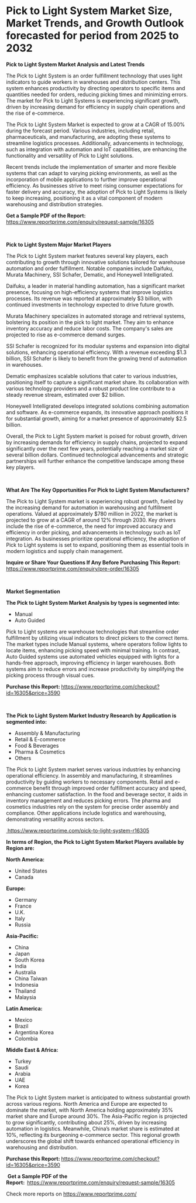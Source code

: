 <p><h1>Pick to Light System Market Size, Market Trends, and Growth Outlook forecasted for period from 2025 to 2032</h1></p><p><strong>Pick to Light System Market Analysis and Latest Trends</strong></p>
<p><p>The Pick to Light System is an order fulfillment technology that uses light indicators to guide workers in warehouses and distribution centers. This system enhances productivity by directing operators to specific items and quantities needed for orders, reducing picking times and minimizing errors. The market for Pick to Light Systems is experiencing significant growth, driven by increasing demand for efficiency in supply chain operations and the rise of e-commerce.</p><p>The Pick to Light System Market is expected to grow at a CAGR of 15.00% during the forecast period. Various industries, including retail, pharmaceuticals, and manufacturing, are adopting these systems to streamline logistics processes. Additionally, advancements in technology, such as integration with automation and IoT capabilities, are enhancing the functionality and versatility of Pick to Light solutions.</p><p>Recent trends include the implementation of smarter and more flexible systems that can adapt to varying picking environments, as well as the incorporation of mobile applications to further improve operational efficiency. As businesses strive to meet rising consumer expectations for faster delivery and accuracy, the adoption of Pick to Light Systems is likely to keep increasing, positioning it as a vital component of modern warehousing and distribution strategies.</p></p>
<p><strong>Get a Sample PDF of the Report:&nbsp;</strong> <a href="https://www.reportprime.com/enquiry/request-sample/16305?utm_campaign=3059&utm_medium=2&utm_source=Github&utm_content=ia&utm_term=20032025&utm_id=pick-to-light-system">https://www.reportprime.com/enquiry/request-sample/16305</a></p>
<p>&nbsp;</p>
<p><strong>Pick to Light System Major Market Players</strong></p>
<p><p>The Pick to Light System market features several key players, each contributing to growth through innovative solutions tailored for warehouse automation and order fulfillment. Notable companies include Daifuku, Murata Machinery, SSI Schafer, Dematic, and Honeywell Intelligrated.</p><p>Daifuku, a leader in material handling automation, has a significant market presence, focusing on high-efficiency systems that improve logistics processes. Its revenue was reported at approximately $3 billion, with continued investments in technology expected to drive future growth.</p><p>Murata Machinery specializes in automated storage and retrieval systems, bolstering its position in the pick to light market. They aim to enhance inventory accuracy and reduce labor costs. The company's sales are projected to rise as e-commerce demand surges.</p><p>SSI Schafer is recognized for its modular systems and expansion into digital solutions, enhancing operational efficiency. With a revenue exceeding $1.3 billion, SSI Schafer is likely to benefit from the growing trend of automation in warehouses.</p><p>Dematic emphasizes scalable solutions that cater to various industries, positioning itself to capture a significant market share. Its collaboration with various technology providers and a robust product line contribute to a steady revenue stream, estimated over $2 billion.</p><p>Honeywell Intelligrated develops integrated solutions combining automation and software. As e-commerce expands, its innovative approach positions it for substantial growth, aiming for a market presence of approximately $2.5 billion.</p><p>Overall, the Pick to Light System market is poised for robust growth, driven by increasing demands for efficiency in supply chains, projected to expand significantly over the next few years, potentially reaching a market size of several billion dollars. Continued technological advancements and strategic partnerships will further enhance the competitive landscape among these key players.</p></p>
<p>&nbsp;</p>
<p><strong>What Are The Key Opportunities For Pick to Light System Manufacturers?</strong></p>
<p><p>The Pick to Light System market is experiencing robust growth, fueled by the increasing demand for automation in warehousing and fulfillment operations. Valued at approximately $780 million in 2022, the market is projected to grow at a CAGR of around 12% through 2030. Key drivers include the rise of e-commerce, the need for improved accuracy and efficiency in order picking, and advancements in technology such as IoT integration. As businesses prioritize operational efficiency, the adoption of Pick to Light systems is set to expand, positioning them as essential tools in modern logistics and supply chain management.</p></p>
<p><strong>Inquire or Share Your Questions If Any Before Purchasing This Report:</strong> <a href="https://www.reportprime.com/enquiry/pre-order/16305?utm_campaign=3059&utm_medium=2&utm_source=Github&utm_content=ia&utm_term=20032025&utm_id=pick-to-light-system">https://www.reportprime.com/enquiry/pre-order/16305</a></p>
<p>&nbsp;</p>
<p><strong>Market Segmentation</strong></p>
<p><strong>The Pick to Light System Market Analysis by types is segmented into:</strong></p>
<p><ul><li>Manual</li><li>Auto Guided</li></ul></p>
<p><p>Pick to Light systems are warehouse technologies that streamline order fulfillment by utilizing visual indicators to direct pickers to the correct items. The market types include Manual systems, where operators follow lights to locate items, enhancing picking speed with minimal training. In contrast, Auto Guided systems use automated vehicles equipped with lights for a hands-free approach, improving efficiency in larger warehouses. Both systems aim to reduce errors and increase productivity by simplifying the picking process through visual cues.</p></p>
<p><strong>Purchase this Report:&nbsp;</strong><a href="https://www.reportprime.com/checkout?id=16305&price=3590&utm_campaign=3059&utm_medium=2&utm_source=Github&utm_content=ia&utm_term=20032025&utm_id=pick-to-light-system">https://www.reportprime.com/checkout?id=16305&price=3590</a></p>
<p>&nbsp;</p>
<p><strong>The Pick to Light System Market Industry Research by Application is segmented into:</strong></p>
<p><ul><li>Assembly & Manufacturing</li><li>Retail & E-commerce</li><li>Food & Beverages</li><li>Pharma & Cosmetics</li><li>Others</li></ul></p>
<p><p>The Pick to Light System market serves various industries by enhancing operational efficiency. In assembly and manufacturing, it streamlines productivity by guiding workers to necessary components. Retail and e-commerce benefit through improved order fulfillment accuracy and speed, enhancing customer satisfaction. In the food and beverage sector, it aids in inventory management and reduces picking errors. The pharma and cosmetics industries rely on the system for precise order assembly and compliance. Other applications include logistics and warehousing, demonstrating versatility across sectors.</p></p>
<p><a href="https://www.reportprime.com/pick-to-light-system-r16305?utm_campaign=3059&utm_medium=2&utm_source=Github&utm_content=ia&utm_term=20032025&utm_id=pick-to-light-system">&nbsp;https://www.reportprime.com/pick-to-light-system-r16305</a></p>
<p><strong>In terms of Region, the Pick to Light System Market Players available by Region are:</strong></p>
<p>
    <p> <strong> North America: </strong>
        <ul>
            <li>United States</li>
            <li>Canada</li>
        </ul>
        </p> 
    <p> <strong> Europe: </strong>
        <ul>
            <li>Germany</li>
            <li>France</li>
            <li>U.K.</li>
            <li>Italy</li>
            <li>Russia</li>
        </ul>
        </p> 
    <p> <strong> Asia-Pacific: </strong>
        <ul>
            <li>China</li>
            <li>Japan</li>
            <li>South Korea</li>
            <li>India</li>
            <li>Australia</li>
            <li>China Taiwan</li>
            <li>Indonesia</li>
            <li>Thailand</li>
            <li>Malaysia</li>
        </ul>
        </p> 
    <p> <strong> Latin America: </strong>
        <ul>
            <li>Mexico</li>
            <li>Brazil</li>
            <li>Argentina Korea</li>
            <li>Colombia</li>
        </ul>
        </p> 
    <p> <strong> Middle East & Africa: </strong>
        <ul>
            <li>Turkey</li>
            <li>Saudi</li>
            <li>Arabia</li>
            <li>UAE</li>
            <li>Korea</li>
        </ul>
    </p>
    </p>
<p><p>The Pick to Light System market is anticipated to witness substantial growth across various regions. North America and Europe are expected to dominate the market, with North America holding approximately 35% market share and Europe around 30%. The Asia-Pacific region is projected to grow significantly, contributing about 25%, driven by increasing automation in logistics. Meanwhile, China’s market share is estimated at 10%, reflecting its burgeoning e-commerce sector. This regional growth underscores the global shift towards enhanced operational efficiency in warehousing and distribution.</p></p>
<p><strong>Purchase this Report: </strong><a href="https://www.reportprime.com/checkout?id=16305&price=3590&utm_campaign=3059&utm_medium=2&utm_source=Github&utm_content=ia&utm_term=20032025&utm_id=pick-to-light-system">https://www.reportprime.com/checkout?id=16305&price=3590</a></p>
<p>&nbsp;<strong>Get a Sample PDF of the Report:&nbsp;&nbsp;</strong><a href="https://www.reportprime.com/enquiry/request-sample/16305?utm_campaign=3059&utm_medium=2&utm_source=Github&utm_content=ia&utm_term=20032025&utm_id=pick-to-light-system">https://www.reportprime.com/enquiry/request-sample/16305</a></p>
<p><strong></strong></p>
<p>Check more reports on <a href="https://www.reportprime.com/?utm_campaign=3059&utm_medium=2&utm_source=Github&utm_content=ia&utm_term=20032025&utm_id=pick-to-light-system">https://www.reportprime.com/</a></p>